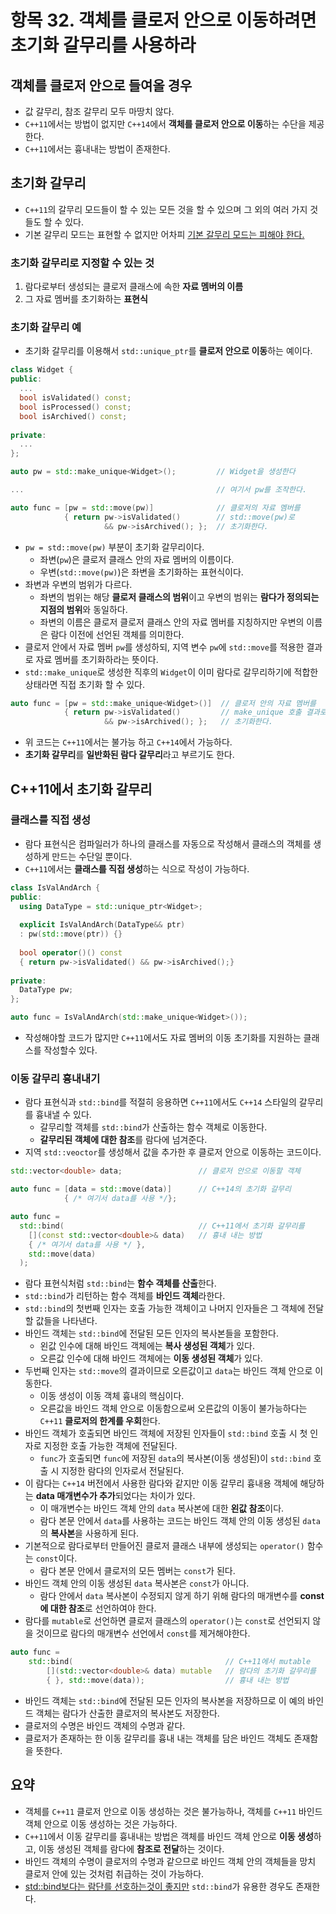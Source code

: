 # 항목 32. 객체를 클로저 안으로 이동하려면 초기화 갈무리를 사용하라
## 객체를 클로저 안으로 들여올 경우
- 값 갈무리, 참조 갈무리 모두 마땅치 않다.
- `C++11`에서는 방법이 없지만 `C++14`에서 **객체를 클로저 안으로 이동**하는 수단을 제공한다.
- `C++11`에서는 흉내내는 방법이 존재한다.

## 초기화 갈무리
- `C++11`의 갈무리 모드들이 할 수 있는 모든 것을 할 수 있으며 그 외의 여러 가지 것들도 할 수 있다.
- 기본 갈무리 모드는 표현할 수 없지만 어차피 [기본 갈무리 모드는 피해야 한다.](/Chapter6/Item31.md)

### 초기화 갈무리로 지정할 수 있는 것
1. 람다로부터 생성되는 클로저 클래스에 속한 **자료 멤버의 이름**
2. 그 자료 멤버를 초기화하는 **표현식**

### 초기화 갈무리 예
- 초기화 갈무리를 이용해서 `std::unique_ptr`를 **클로저 안으로 이동**하는 예이다.
```cpp
class Widget {
public:
  ...
  bool isValidated() const;
  bool isProcessed() const;
  bool isArchived() const;
  
private:
  ...
};

auto pw = std::make_unique<Widget>();         // Widget을 생성한다

...                                           // 여기서 pw를 조작한다.

auto func = [pw = std::move(pw)]              // 클로저의 자료 멤버를
            { return pw->isValidated()        // std::move(pw)로
                     && pw->isArchived(); };  // 초기화한다.
```
- `pw = std::move(pw)` 부분이 초기화 갈무리이다.
  - 좌변(`pw`)은 클로저 클래스 안의 자료 멤버의 이름이다.
  - 우변(`std::move(pw)`)은 좌변을 초기화하는 표현식이다.
- 좌변과 우변의 범위가 다르다.
  - 좌변의 범위는 해당 **클로저 클래스의 범위**이고 우변의 범위는 **람다가 정의되는 지점의 범위**와 동일하다.
  - 좌변의 이름은 클로저 클로저 클래스 안의 자료 멤버를 지칭하지만 우변의 이름은 람다 이전에 선언된 객체를 의미한다.
- 클로저 안에서 자료 멤버 `pw`를 생성하되, 지역 변수 `pw`에 `std::move`를 적용한 결과로 자료 멤버를 초기화하라는 뜻이다.
- `std::make_unique`로 생성한 직후의 `Widget`이 이미 람다로 갈무리하기에 적합한 상태라면 직접 초기화 할 수 있다.
```cpp
auto func = [pw = std::make_unique<Widget>()]  // 클로저 안의 자료 멤버를
            { return pw->isValidated()         // make_unique 호출 결과로
                     && pw->isArchived(); };   // 초기화한다.
```
- 위 코드는 `C++11`에서는 불가능 하고 `C++14`에서 가능하다.
- **초기화 갈무리**를 **일반화된 람다 갈무리**라고 부르기도 한다.

## C++11에서 초기화 갈무리
### 클래스를 직접 생성
- 람다 표현식은 컴파일러가 하나의 클래스를 자동으로 작성해서 클래스의 객체를 생성하게 만드는 수단일 뿐이다.
- ``C++11``에서는 **클래스를 직접 생성**하는 식으로 작성이 가능하다.
```cpp
class IsValAndArch {
public:
  using DataType = std::unique_ptr<Widget>;
  
  explicit IsValAndArch(DataType&& ptr)
  : pw(std::move(ptr)) {}
  
  bool operator()() const
  { return pw->isValidated() && pw->isArchived();}
  
private:
  DataType pw;
};

auto func = IsValAndArch(std::make_unique<Widget>());
```
- 작성해야할 코드가 많지만 `C++11`에서도 자료 멤버의 이동 초기화를 지원하는 클래스를 작성할수 있다.

### 이동 갈무리 흉내내기
- 람다 표현식과 `std::bind`를 적절히 응용하면 `C++11`에서도 `C++14` 스타일의 갈무리를 흉내낼 수 있다.
  - 갈무리할 객체를 `std::bind`가 산출하는 함수 객체로 이동한다.
  - **갈무리된 객체에 대한 참조**를 람다에 넘겨준다.
- 지역 `std::veoctor`를 생성해서 값을 추가한 후 클로저 안으로 이동하는 코드이다.
```cpp
std::vector<double> data;                 // 클로저 안으로 이동할 객체

auto func = [data = std::move(data)]      // C++14의 초기화 갈무리   
            { /* 여기서 data를 사용 */};

auto func =
  std::bind(                              // C++11에서 초기화 갈무리를
    [](const std::vector<double>& data)   // 흉내 내는 방법
    { /* 여기서 data를 사용 */ },
    std::move(data)
  );
```
- 람다 표현식처럼 `std::bind`는 **함수 객체를 산출**한다.
- `std::bind`가 리턴하는 함수 객체를 **바인드 객체**라한다.
- `std::bind`의 첫번째 인자는 호출 가능한 객체이고 나머지 인자들은 그 객체에 전달할 값들을 나타낸다.
- 바인드 객체는 `std::bind`에 전달된 모든 인자의 복사본들을 포함한다.
  - 왼값 인수에 대해 바인드 객체에는 **복사 생성된 객체**가 있다.
  - 오른값 인수에 대해 바인드 객체에는 **이동 생성된 객체**가 있다.
- 두번째 인자는 `std::move`의 결과이므로 오른값이고 `data`는 바인드 객체 안으로 이동한다.
  - 이동 생성이 이동 객체 흉내의 핵심이다.
  - 오른값을 바인드 객체 안으로 이동함으로써 오른값의 이동이 불가능하다는 `C++11` **클로저의 한계를 우회**한다.
- 바인드 객체가 호출되면 바인드 객체에 저장된 인자들이 `std::bind` 호출 시 첫 인자로 지정한 호출 가능한 객체에 전달된다.
  - `func`가 호출되면 `func`에 저장된 `data`의 복사본(이동 생성된)이 `std::bind` 호출 시 지정한 람다의 인자로서 전달된다.
- 이 람다는 `C++14` 버전에서 사용한 람다와 같지만 이동 갈무리 흉내용 객체에 해당하는 **data 매개변수가 추가**되었다는 차이가 있다.
  - 이 매개변수는 바인드 객체 안의 `data` 복사본에 대한 **왼값 참조**이다.
  - 람다 본문 안에서 `data`를 사용하는 코드는 바인드 객체 안의 이동 생성된 `data`의 **복사본**을 사용하게 된다.
- 기본적으로 람다로부터 만들어진 클로저 클래스 내부에 생성되는 `operator()` 함수는 `const`이다.
  - 람다 본문 안에서 클로저의 모든 멤버는 `const`가 된다.
- 바인드 객체 안의 이동 생성된 `data` 복사본은 `const`가 아니다.
  - 람다 안에서 `data` 복사본이 수정되지 않게 하기 위해 람다의 매개변수를 **const에 대한 참조**로 선언하여야 한다.
- 람다를 `mutable`로 선언하면 클로저 클래스의 `operator()`는 `const`로 선언되지 않을 것이므로 람다의 매개변수 선언에서 `const`를 제거해야한다.
```cpp
auto func =
    std::bind(                                  // C++11에서 mutable
        [](std::vector<double>& data) mutable   // 람다의 초기화 갈무리를
        { }, std::move(data));                  // 흉내 내는 방법
```
- 바인드 객체는 `std::bind`에 전달된 모든 인자의 복사본을 저장하므로 이 예의 바인드 객체는 람다가 산출한 클로저의 복사본도 저장한다.
- 클로저의 수명은 바인드 객체의 수명과 같다.
- 클로저가 존재하는 한 이동 갈무리를 흉내 내는 객체를 담은 바인드 객체도 존재함을 뜻한다.

## 요약
- 객체를 `C++11` 클로저 안으로 이동 생성하는 것은 불가능하나, 객체를 `C++11` 바인드 객체 안으로 이동 생성하는 것은 가능하다.
- `C++11`에서 이동 갈무리를 흉내내는 방법은 객체를 바인드 객체 안으로 **이동 생성**하고, 이동 생성된 객체를 람다에 **참조로 전달**하는 것이다.
- 바인드 객체의 수명이 클로저의 수명과 같으므로 바인드 객체 안의 객체들을 망치 클로저 안에 있는 것처럼 취급하는 것이 가능하다.
- [std::bind보다는 람단를 선호하는것이 좋지만](/Chapter6/Item34.md) `std::bind`가 유용한 경우도 존재한다.